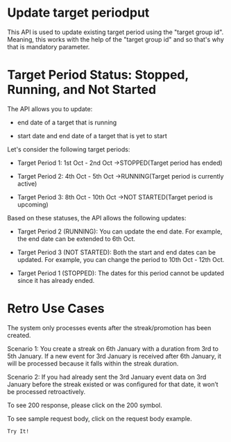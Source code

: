 # Update target periodput

This API is used to update existing target period using the "target group id". Meaning, this works with the help of the "target group id" and so that's why that is mandatory parameter.

# Target Period Status: Stopped, Running, and Not Started

The API allows you to update:

- end date of a target that is running

- start date and end date of a target that is yet to start

Let's consider the following target periods:

- Target Period 1: 1st Oct - 2nd Oct →STOPPED(Target period has ended)

- Target Period 2: 4th Oct - 5th Oct →RUNNING(Target period is currently active)

- Target Period 3: 8th Oct - 10th Oct →NOT STARTED(Target period is upcoming)

Based on these statuses, the API allows the following updates:

- Target Period 2 (RUNNING): You can update the end date. For example, the end date can be extended to 6th Oct.

- Target Period 3 (NOT STARTED): Both the start and end dates can be updated. For example, you can change the period to 10th Oct - 12th Oct.

- Target Period 1 (STOPPED): The dates for this period cannot be updated since it has already ended.

# Retro Use Cases

The system only processes events after the streak/promotion has been created.

Scenario 1: You create a streak on 6th January with a duration from 3rd to 5th January. If a new event for 3rd January is received after 6th January, it will be processed because it falls within the streak duration.

Scenario 2: If you had already sent the 3rd January event data on 3rd January before the streak existed or was configured for that date, it won’t be processed retroactively.

To see 200 response, please click on the 200 symbol.

To see sample request body, click on the request body example.

`Try It!`
